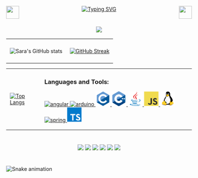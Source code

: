 <p align="center">
<a href="https://git.io/typing-svg"><img src="https://readme-typing-svg.herokuapp.com?font=Raleway&weight=700&size=30&pause=1000&color=2261AC&center=true&vCenter=true&width=500&height=70&lines=Sara+Gaballa" alt="Typing SVG" /></a>
<image align="left" src="https://cdn-icons-png.flaticon.com/512/4713/4713808.png" height="35" width="35">
<image align="right" src="https://cdn-icons-png.flaticon.com/512/4713/4713808.png" height="35" width="35">
</p>

#
	
<p align="center">
<image width="500" src="https://gifsec.com/wp-content/uploads/2022/10/nezuko-gif-1.gif">
	
	
<table>
 <tr>
<td style="padding:10px">
		    
![Sara's GitHub stats](https://github-readme-stats.vercel.app/api?username=sara-gaballa&theme=blueberry&show_icons=true)		    
		    
</td>
<td style="padding:10px">
		    
[![GitHub Streak](https://github-readme-streak-stats.herokuapp.com?user=sara-gaballa&theme=blueberry&border_radius=3)](https://git.io/streak-stats)		    
</td>

 </tr>
 </table>

	
<table align="center" >
 <tr>
<td style="padding:10px">

[![Top Langs](https://github-readme-stats.vercel.app/api/top-langs/?username=sara-gaballa&theme=blueberry&&show_icons=true&locale=en&layout=compact)](https://github.com/sara-gaballa/github-readme-stats)	
   
</td>  
	 
<td>
		    
<h3 align="left">Languages and Tools:</h3>
<p align="left"> <a href="https://angular.io" target="_blank" rel="noreferrer"> <img src="https://angular.io/assets/images/logos/angular/angular.svg" alt="angular" width="40" height="40"/> </a> <a href="https://www.arduino.cc/" target="_blank" rel="noreferrer"> <img src="https://cdn.worldvectorlogo.com/logos/arduino-1.svg" alt="arduino" width="40" height="40"/> </a> <a href="https://www.cprogramming.com/" target="_blank" rel="noreferrer"> <img src="https://raw.githubusercontent.com/devicons/devicon/master/icons/c/c-original.svg" alt="c" width="40" height="40"/> </a> <a href="https://www.w3schools.com/cpp/" target="_blank" rel="noreferrer"> <img src="https://raw.githubusercontent.com/devicons/devicon/master/icons/cplusplus/cplusplus-original.svg" alt="cplusplus" width="40" height="40"/> </a> <a href="https://www.java.com" target="_blank" rel="noreferrer"> <img src="https://raw.githubusercontent.com/devicons/devicon/master/icons/java/java-original.svg" alt="java" width="40" height="40"/> </a> <a href="https://developer.mozilla.org/en-US/docs/Web/JavaScript" target="_blank" rel="noreferrer"> <img src="https://raw.githubusercontent.com/devicons/devicon/master/icons/javascript/javascript-original.svg" alt="javascript" width="40" height="40"/> </a> <a href="https://www.linux.org/" target="_blank" rel="noreferrer"> <img src="https://raw.githubusercontent.com/devicons/devicon/master/icons/linux/linux-original.svg" alt="linux" width="40" height="40"/> </a> <a href="https://spring.io/" target="_blank" rel="noreferrer"> <img src="https://www.vectorlogo.zone/logos/springio/springio-icon.svg" alt="spring" width="40" height="40"/> </a> <a href="https://www.typescriptlang.org/" target="_blank" rel="noreferrer"> <img src="https://raw.githubusercontent.com/devicons/devicon/master/icons/typescript/typescript-original.svg" alt="typescript" width="40" height="40"/> </a> </p>	    
  
</td>
</tr>
</table>
	
<p  align="center">
		    
#
	
<div align="center"> 
  <a href="https://www.instagram.com/sara_gaballa/" target="_blank"><img src="https://img.shields.io/badge/-Instagram-%23E4405F?style=for-the-badge&logo=instagram&logoColor=white" target="_blank"></a>
  <a href="https://web.facebook.com/saragaballa2002" target="_blank"><img src="https://img.shields.io/badge/-Facebook-%230077B5?style=for-the-badge&logo=facebook&logoColor=white" target="_blank"></a>
  <a href="https://discordapp.com/users/741354789362991242/" target="_blank"><img src="https://img.shields.io/badge/Discord-7289DA?style=for-the-badge&logo=discord&logoColor=white" target="_blank"></a> 
  <a href ="mailto:saragaballa2002@gmail.com"><img src="https://img.shields.io/badge/-Gmail-%23333?style=for-the-badge&logo=gmail&logoColor=white" target="_blank"></a>
  <a href="https://www.linkedin.com/in/sara-mahmoud-528468217/" target="_blank"><img src="https://img.shields.io/badge/-LinkedIn-%230077B5?style=for-the-badge&logo=linkedin&logoColor=white" target="_blank"></a> 
  <a  align="right" href="https://visitorbadge.io/status?path=Sara-Gaballa"><img src="https://api.visitorbadge.io/api/visitors?path=Sara-Gaballa&labelColor=%23d9e3f0&countColor=%23263759" /></a>

</div>


#	
![Snake animation](https://github.com/sara-gaballa/Sara_Gaballa/blob/output/github-snake-dark.svg)
